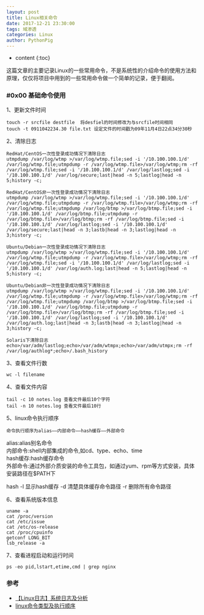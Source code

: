 ```yaml
---
layout: post
title: Linux相关命令
date: 2017-12-21 23:30:00
tags: 域渗透
categories: Linux 
author: PythonPig
---
```

* content
{:toc}

这篇文章的主要记录Linux的一些常用命令，不是系统性的介绍命令的使用方法和原理，仅仅将项目中用到的一些常用命令做一个简单的记录，便于翻阅。




### \#0x00 基础命令使用
1、更新文件时间
```
touch -r srcfile destfile  将desfiel的时间修改为与srcfile时间相同
touch -t 0911042234.30 file.txt 设定文件的时间戳为09年11月4日22点34分30秒
```
2、清除日志
```
RedHat/CentOS一次性登录成功情况下清除日志
utmpdump /var/log/wtmp >/var/log/wtmp.file;sed -i '/10.100.100.1/d' /var/log/wtmp.file;utmpdump -r /var/log/wtmp.file>/var/log/wtmp;rm -rf /var/log/wtmp.file;sed -i '/10.100.100.1/d' /var/log/lastlog;sed -i '/10.100.100.1/d' /var/log/secure;last|head -n 5;lastlog|head -n 5;history -c;
```

```
RedHat/CentOS非一次性登录成功情况下清除日志
utmpdump /var/log/wtmp >/var/log/wtmp.file;sed -i '/10.100.100.1/d' /var/log/wtmp.file;utmpdump -r /var/log/wtmp.file>/var/log/wtmp;rm -rf /var/log/wtmp.file;utmpdump /var/log/btmp >/var/log/btmp.file;sed -i '/10.100.100.1/d' /var/log/btmp.file;utmpdump -r /var/log/btmp.file>/var/log/btmp;rm -rf /var/log/btmp.file;sed -i '/10.100.100.1/d' /var/log/lastlog;sed -i '/10.100.100.1/d' /var/log/secure;last|head -n 3;lastb|head -n 3;lastlog|head -n 3;history -c;
```

```
Ubuntu/Debian一次性登录成功情况下清除日志
utmpdump /var/log/wtmp >/var/log/wtmp.file;sed -i '/10.100.100.1/d' /var/log/wtmp.file;utmpdump -r /var/log/wtmp.file>/var/log/wtmp;rm -rf /var/log/wtmp.file;sed -i '/10.100.100.1/d' /var/log/lastlog;sed -i '/10.100.100.1/d' /var/log/auth.log;last|head -n 5;lastlog|head -n 5;history -c;
```

```
Ubuntu/Debian非一次性登录成功情况下清除日志
utmpdump /var/log/wtmp >/var/log/wtmp.file;sed -i '/10.100.100.1/d' /var/log/wtmp.file;utmpdump -r /var/log/wtmp.file>/var/log/wtmp;rm -rf /var/log/wtmp.file;utmpdump /var/log/btmp >/var/log/btmp.file;sed -i '/10.100.100.1/d' /var/log/btmp.file;utmpdump -r /var/log/btmp.file>/var/log/btmp;rm -rf /var/log/btmp.file;sed -i '/10.100.100.1/d' /var/log/lastlog;sed -i '/10.100.100.1/d' /var/log/auth.log;last|head -n 3;lastb|head -n 3;lastlog|head -n 3;history -c;
```

```
Solaris下清除日志
echo>/var/adm/lastlog;echo>/var/adm/wtmpx;echo>/var/adm/utmpx;rm -rf /var/log/authlog*;echo>/.bash_history
```


3、查看文件行数
```
wc -l filename
```

4、查看文件内容
```
tail -c 10 notes.log 查看文件最后10个字符
tail -n 10 notes.log 查看文件最后10行
```

5、linux命令执行顺序  
```
命令执行顺序为alias——内部命令——hash缓存——外部命令
```
alias:alias别名命令  
内部命令:shell内部集成的命令,如cd、type、echo、time  
hash缓存:hash缓存命令  
外部命令:通过外部介质安装的命令工具包，如通过yum、rpm等方式安装，具体安装路径在$PATH下  

hash -l 显示hash缓存 -d 清楚具体缓存命令路径 -r 删除所有命令路径  

6、查看系统版本信息
```
uname -a
cat /proc/version
cat /etc/issue
cat /etc/os-release
cat /proc/cpuinfo
getconf LONG_BIT
lsb_release -a
```

7、查看进程启动和运行时间  
```
ps -eo pid,lstart,etime,cmd | grep nginx
```

### 参考
* [【Linux日志】系统日志及分析](https://www.cnblogs.com/yingsong/p/6022181.html)
* [linux命令类型及执行顺序](https://blog.51cto.com/wbxue/1947718)